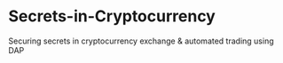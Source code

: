 # Secrets-in-Cryptocurrency
Securing secrets in cryptocurrency exchange  &amp; automated trading using DAP 
